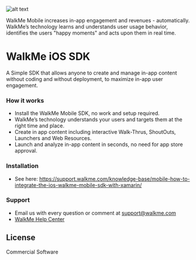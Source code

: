 ![alt text](https://console.mobile.walkme.com/images/walkme.png)

WalkMe Mobile increases in-app engagement and revenues - automatically. WalkMe’s technology learns and understands user usage behavior, identifies the users "happy moments" and acts upon them in real time.

# WalkMe iOS SDK
A Simple SDK that allows anyone to create and manage in-app content without coding and without deployment, to maximize in-app user engagement.

### How it works
* Install the WalkMe Mobile SDK, no work and setup required.
* WalkMe’s technology understands your users and targets them at the right time and place.
* Create in app content including interactive Walk-Thrus, ShoutOuts, Launchers and Web Resources.
* Launch and analyze in-app content in seconds, no need for app store approval.

### Installation
* See here:
https://support.walkme.com/knowledge-base/mobile-how-to-integrate-the-ios-walkme-mobile-sdk-with-xamarin/

### Support
* Email us with every question or comment at support@walkme.com
* [WalkMe Help Center](https://support.walkme.com)

License
----
Commercial Software
